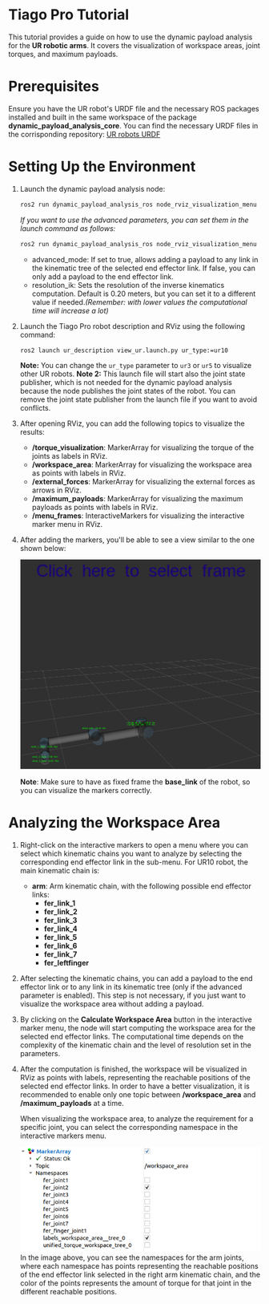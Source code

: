 # Tiago Pro Tutorial
This tutorial provides a guide on how to use the dynamic payload analysis for the **UR robotic arms**. It covers the visualization of workspace areas, joint torques, and maximum payloads.

# Prerequisites
Ensure you have the UR robot's URDF file and the necessary ROS packages installed and built in the same workspace of the package **dynamic_payload_analysis_core**.
You can find the necessary URDF files in the corrisponding repository: [UR robots URDF](https://github.com/UniversalRobots/Universal_Robots_ROS2_Description/tree/humble)

# Setting Up the Environment
1. Launch the dynamic payload analysis node:
    ```bash
    ros2 run dynamic_payload_analysis_ros node_rviz_visualization_menu
    ```
    *If you want to use the advanced parameters, you can set them in the launch command as follows:*

    ```bash
    ros2 run dynamic_payload_analysis_ros node_rviz_visualization_menu --ros-args -p advanced_mode:=true -p resolution_ik:=0.10
    ```
    - advanced_mode: If set to true, allows adding a payload to any link in the kinematic tree of the selected end effector link. If false, you can only add a payload to the end effector link.
    - resolution_ik: Sets the resolution of the inverse kinematics computation. Default is 0.20 meters, but you can set it to a different value if needed.*(Remember: with lower values the computational time will increase a lot)*
    
2. Launch the Tiago Pro robot description and RViz using the following command:
    ```bash
    ros2 launch ur_description view_ur.launch.py ur_type:=ur10 
    ```
    **Note:** You can change the `ur_type` parameter to `ur3` or `ur5` to visualize other UR robots.
    **Note 2:** This launch file will start also the joint state publisher, which is not needed for the dynamic payload analysis because the node publishes the joint states of the robot. You can remove the joint state publisher from the launch file if you want to avoid conflicts.

3. After opening RViz, you can add the following topics to visualize the results:
   - **/torque_visualization**: MarkerArray for visualizing the torque of the joints as labels in RViz.
   - **/workspace_area**: MarkerArray for visualizing the workspace area as points with labels in RViz.
   - **/external_forces**: MarkerArray for visualizing the external forces as arrows in RViz.
   - **/maximum_payloads**: MarkerArray for visualizing the maximum payloads as points with labels in RViz.
   - **/menu_frames**: InteractiveMarkers for visualizing the interactive marker menu in RViz.

4. After adding the markers, you'll be able to see a view similar to the one shown below:
   <div style="text-align: center;">
   <img src="images/ur_robot_overview.png" alt="Overview" width="600"/>
   </div>

    **Note**: Make sure to have as fixed frame the **base_link** of the robot, so you can visualize the markers correctly.

# Analyzing the Workspace Area
1. Right-click on the interactive markers to open a menu where you can select which kinematic chains you want to analyze by selecting the corresponding end effector link in the sub-menu.
    For UR10 robot, the main kinematic chain is:
    - **arm**: Arm kinematic chain, with the following possible end effector links:
        - **fer_link_1**
        - **fer_link_2**
        - **fer_link_3**
        - **fer_link_4**
        - **fer_link_5**
        - **fer_link_6**
        - **fer_link_7**
        - **fer_leftfinger**

2. After selecting the kinematic chains, you can add a payload to the end effector link or to any link in its kinematic tree (only if the advanced parameter is enabled). This step is not necessary, if you just want to visualize the workspace area without adding a payload.

3. By clicking on the **Calculate Workspace Area** button in the interactive marker menu, the node will start computing the workspace area for the selected end effector links. The computational time depends on the complexity of the kinematic chain and the level of resolution set in the parameters.

4. After the computation is finished, the workspace will be visualized in RViz as points with labels, representing the reachable positions of the selected end effector links. In order to have a better visualization, it is recommended to enable only one topic between **/workspace_area** and **/maximum_payloads** at a time. 

    When visualizing the workspace area, to analyze the requirement for a specific joint, you can select the corresponding namespace in the interactive markers menu.  

    <div style="text-align: center;">
    <img src="images/namespaces_franka.png" alt="Workspace Area" width="600"/>
    </div>
    In the image above, you can see the namespaces for the arm joints, where each namespace has points representing the reachable positions of the end effector link selected in the right arm kinematic chain, and the color of the points represents the amount of torque for that joint in the different reachable positions.

